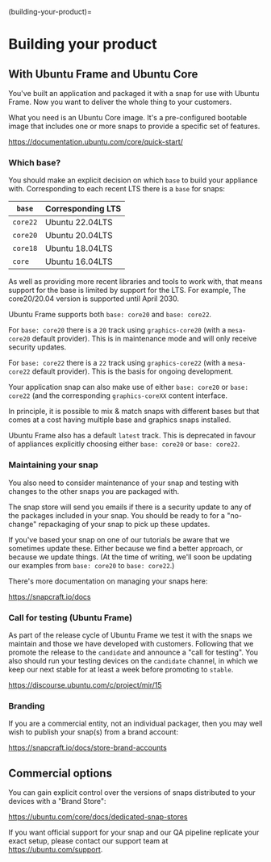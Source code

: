 (building-your-product)=

# Building your product

## With Ubuntu Frame and Ubuntu Core

You've built an application and packaged it with a snap for use with Ubuntu Frame. Now you want to deliver the whole thing to your customers.

What you need is an Ubuntu Core image. It's a pre-configured bootable image that includes one or more snaps to provide a specific set of features.

https://documentation.ubuntu.com/core/quick-start/

### Which base?

You should make an explicit decision on which `base` to build your appliance with. Corresponding to each recent LTS there is a `base` for snaps:

| `base`   | Corresponding LTS |
| -------- | ----------------- |
| `core22` | Ubuntu 22.04LTS   |
| `core20` | Ubuntu 20.04LTS   |
| `core18` | Ubuntu 18.04LTS   |
| `core`   | Ubuntu 16.04LTS   |

As well as providing more recent libraries and tools to work with, that means support for the base is limited by support for the LTS. For example, The core20/20.04 version is supported until April 2030.

Ubuntu Frame supports both `base: core20` and `base: core22`.

For `base: core20` there is a `20` track using `graphics-core20` (with a `mesa-core20` default provider). This is in maintenance mode and will only receive security updates.

For `base: core22` there is a `22` track using `graphics-core22` (with a `mesa-core22` default provider). This is the basis for ongoing development.

Your application snap can also make use of either `base: core20` or `base: core22` (and the corresponding `graphics-coreXX` content interface.

In principle, it is possible to mix & match snaps with different bases but that comes at a cost having multiple base and graphics snaps installed.

Ubuntu Frame also has a default `latest` track. This is deprecated in favour of appliances explicitly choosing either `base: core20` or `base: core22`.

### Maintaining your snap

You also need to consider maintenance of your snap and testing with changes to the other snaps you are packaged with.

The snap store will send you emails if there is a security update to any of the packages included in your snap. You should be ready to for a "no-change" repackaging of your snap to pick up these updates.

If you've based your snap on one of our tutorials be aware that we sometimes update these. Either because we find a better approach, or because we update things. (At the time of writing, we'll soon be updating our examples from `base: core20` to `base: core22`.)

There's more documentation on managing your snaps here:

https://snapcraft.io/docs

### Call for testing (Ubuntu Frame)

As part of the release cycle of Ubuntu Frame we test it with the snaps we maintain and those we have developed with customers. Following that we promote the release to the `candidate` and announce a "call for testing". You also should run your testing devices on the `candidate` channel, in which we keep our next stable for at least a week before promoting to `stable`.

https://discourse.ubuntu.com/c/project/mir/15

### Branding

If you are a commercial entity, not an individual packager, then you may well wish to publish your snap(s) from a brand account:

https://snapcraft.io/docs/store-brand-accounts

## Commercial options

You can gain explicit control over the versions of snaps distributed to your devices with a "Brand Store":

https://ubuntu.com/core/docs/dedicated-snap-stores

If you want official support for your snap and our QA pipeline replicate your exact setup, please contact our support team at https://ubuntu.com/support.
